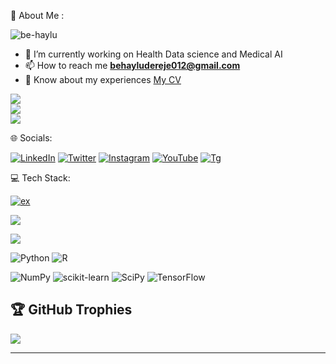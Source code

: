 💫 About Me : 

<p align="left"> <img src="https://komarev.com/ghpvc/?username=be-haylu&label=Profile%20views&color=0e75b6&style=flat" alt="be-haylu" /> </p>

- 🔭 I’m currently working on Health Data science and Medical AI
- 📫 How to reach me **behayludereje012@gmail.com**
- 📄 Know about my experiences [My CV](https://github.com/Be-haylu/Portifolio.git)

![](https://github-readme-stats.vercel.app/api?username=be-haylu&theme=dark&hide_border=false&include_all_commits=true&count_private=false)<br/>
![](https://github-readme-streak-stats.herokuapp.com/?user=be-haylu&theme=dark&hide_border=false)<br/>
![](https://github-readme-stats.vercel.app/api/top-langs/?username=be-haylu&theme=dark&hide_border=false&include_all_commits=true&count_private=false&layout=compact)

🌐 Socials:

[![LinkedIn](https://img.shields.io/badge/LinkedIn-%230077B5.svg?logo=linkedin&logoColor=white)](https://www.linkedin.com/in/be-haylu1) 
[![Twitter](https://img.shields.io/badge/Twitter-%231DA1F2.svg?logo=Twitter&logoColor=white)](https://twitter.com/be_haylu) 
[![Instagram](https://img.shields.io/badge/Instagram-%23E4405F.svg?logo=Instagram&logoColor=white)](https://instagram.com/be.haylu)
[![YouTube](https://img.shields.io/badge/YouTube-%23FF0000.svg?logo=YouTube&logoColor=white)](https://www.youtube.com/channel/UCZbX0MtpCy2AsTbgJc5MudQ) 
[![Tg](https://img.shields.io/badge/Telegram-2CA5E0?style=for-the-badge&logo=telegram&logoColor=white)]()
 





💻 Tech Stack:

[![ex](  https://img.shields.io/badge/Microsoft_Excel-217346?style=for-the-badge&logo=microsoft-excel&logoColor=white )]()

[![]( https://img.shields.io/badge/Google%20Analytics-E37400?style=for-the-badge&logo=google%20analytics&logoColor=white )]()



[![](   https://img.shields.io/badge/Tableau-E97627?style=for-the-badge&logo=Tableau&logoColor=white )]() 


![Python](https://img.shields.io/badge/python-3670A0?style=for-the-badge&logo=python&logoColor=ffdd54) 
![R]( https://img.shields.io/badge/R-276DC3?style=for-the-badge&logo=r&logoColor=white )

![NumPy](https://img.shields.io/badge/numpy-%23013243.svg?style=for-the-badge&logo=numpy&logoColor=white) 
![scikit-learn](https://img.shields.io/badge/scikit--learn-%23F7931E.svg?style=for-the-badge&logo=scikit-learn&logoColor=white) 
![SciPy](https://img.shields.io/badge/SciPy-%230C55A5.svg?style=for-the-badge&logo=scipy&logoColor=%white) 
![TensorFlow](https://img.shields.io/badge/TensorFlow-%23FF6F00.svg?style=for-the-badge&logo=TensorFlow&logoColor=white)





## 🏆 GitHub Trophies
![](https://github-profile-trophy.vercel.app/?username=be-haylu&theme=radical&no-frame=false&no-bg=true&margin-w=4)

---


